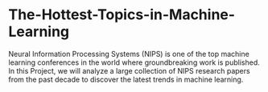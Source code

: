 # The-Hottest-Topics-in-Machine-Learning
Neural Information Processing Systems (NIPS) is one of the top machine learning conferences in the world where groundbreaking work 
is published. In this Project, we will analyze a large collection of NIPS research papers from the past decade to discover the latest
trends in machine learning.

